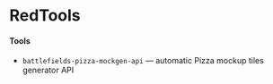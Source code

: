 # RedTools

#### Tools
- `battlefields-pizza-mockgen-api`  — automatic Pizza mockup tiles generator API
